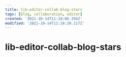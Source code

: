 ```yaml
---
title: lib-editor-collab-blog-stars
tags: [blog, collaboration, editor]
created: '2021-10-14T11:18:06.356Z'
modified: '2021-10-14T11:18:20.117Z'
---
```


# lib-editor-collab-blog-stars
